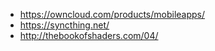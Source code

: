 - https://owncloud.com/products/mobileapps/
- https://syncthing.net/
- http://thebookofshaders.com/04/

